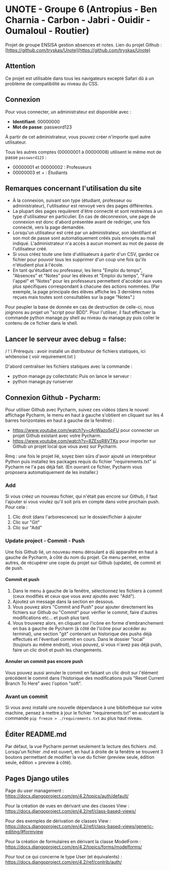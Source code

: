 # UNOTE - Groupe 6 (Antropius - Ben Charnia - Carbon - Jabri - Ouidir - Oumaloul - Routier)

Projet de groupe ENSISA gestion absences et notes.
Lien du projet Github : [https://github.com/tryskas/Unote](https://github.com/tryskas/Unote)

## Attention

Ce projet est utilisable dans tous les navigateurs excepté Safari dû à un problème de compatibilité au niveau du CSS.

## Connexion

Pour vous connecter, un administrateur est disponible avec :
- **Identifiant**: 00000000
- **Mot de passe**: password123

À partir de cet administrateur, vous pouvez créer n'importe quel autre utilisateur.

Tous les autres comptes (00000001 à 00000008) utilisent le même mot de passe `password123` :
- 00000001 et 00000002 : Professeurs
- 00000003 et + : Étudiants

## Remarques concernant l'utilisation du site

- À la connexion, suivant son type (étudiant, professeur ou administrateur), l'utilisateur est renvoyé vers des pages différentes.
- La plupart des pages requièrent d'être connecté et sont restreintes à un type d'utilisateur en particulier. En cas de déconnexion, une page de connexion est donc d'abord présentée avant de rediriger, une fois connecté, vers la page demandée.
- Lorsqu'un utilisateur est créé par un administrateur, son identifiant et son mot de passe sont automatiquement créés puis envoyés au mail indiqué. L'administrateur n'a accès à aucun moment au mot de passe de l'utilisateur créé.
- Si vous créez toute une liste d'utilisateurs à partir d'un CSV, gardez ce fichier pour pouvoir tous les supprimer d'un coup une fois qu'ils n'étudient plus à l'école.
- En tant qu'étudiant ou professeur, les liens "Emploi du temps", "Absences" et "Notes" pour les élèves et "Emploi du temps", "Faire l'appel" et "Notes" pour les professeurs permettent d'accéder aux vues plus spécifiques correspondant à chacune des actions nommées. (Par exemple, la page principale des élèves affiche les 3 dernières notes reçues mais toutes sont consultables sur la page "Notes".)

Pour peupler la base de donnée en cas de destruction de celle-ci, nous joignons au projet un "script pour BDD". Pour l'utiliser, il faut effectuer la commande python manage.py shell au niveau du manage.py puis coller le contenu de ce fichier dans le shell.

## Lancer le serveur avec debug = false:

/ ! \ Prérequis : avoir installé un distributeur de fichiers statiques, ici whitenoise ( voir requirement.txt )

D'abord centraliser les fichiers statiques avec la commande :
- python manage.py collectstatic
Puis on lance le serveur :
- python manage.py runserver


## Connexion Github - Pycharm:

Pour utiliser Github avec Pycharm, suivez ces vidéos (dans le nouvel 
affichage Pycharm, le menu en haut à gauche s'obtient en cliquant sur les 4 
barres horizontales en haut à gauche de la fenêtre) :
- https://www.youtube.com/watch?v=cAnWazo5pFU pour connecter un projet 
  Github existant avec votre Pycharm.
- https://www.youtube.com/watch?v=8ZEssR8VTKo pour importer sur Github un 
  projet local que vous avez sur Pycharm.

Rmq : une fois le projet lié, soyez bien sûrs d'avoir ajouté un 
interpréteur Python puis installez les packages requis du fichier 
"requirements.txt" si Pycharm ne l'a pas déjà fait. (En ouvrant ce fichier, 
Pycharm vous proposera automatiquement de les installer.)

### Add

Si vous créez un nouveau fichier, qui n'était pas encore sur Github, il 
faut l'ajouter si vous voulez qu'il soit pris en compte dans votre prochain 
push. Pour cela :
1. Clic droit (dans l'arborescence) sur le dossier/fichier à ajouter
2. Clic sur "Git"
3. Clic sur "Add"

### Update project - Commit - Push

Une fois Github lié, un nouveau menu déroulant a dû apparaître en haut à 
gauche de Pycharm, à côté du nom du projet. Ce menu permet, entre autres, 
de récupérer une copie du projet sur Github (update), de commit et de push.

#### Commit et push

1. Dans le menu à gauche de la fenêtre, sélectionnez les fichiers à commit 
(ceux modifiés et ceux que vous avez ajoutés avec "Add"). 
2. Ajoutez un message dans la section en dessous.
3. Vous pouvez alors "Commit and Push" pour ajouter directement les 
   fichiers sur Github ou "Commit" pour vérifier le commit, faire d'autres 
   modifications etc... et push plus tard.
4. Vous trouverez alors, en cliquant sur l'icône en forme d'embranchement 
   en bas à gauche de Pycharm (à côté de l'icône pour accéder au terminal), 
   une section "git" contenant un historique des pushs déjà effectués et 
   l'éventuel commit en cours.
   Dans le dossier "local" (toujours au même endroit), vous pouvez, si vous 
   n'avez pas déjà push, faire un clic droit et push les changements.

#### Annuler un commit pas encore push

Vous pouvez aussi annuler le commit en faisant un clic droit sur l'élément 
précédent le commit dans l'historique des modifications puis "Reset Current 
Branch To Here" avec l'option "soft".

### Avant un commit

Si vous avez installé une nouvelle dépendance à une bibliothèque sur votre 
machine, pensez à mettre à jour le fichier "requirements.txt" en exécutant 
la commande `pip freeze > ./requirements.txt` au plus haut niveau.

## Éditer README.md

Par défaut, la vue Pycharm permet seulement la lecture des fichiers .md. 
Lorsqu'un fichier .md est ouvert, en haut à droite de la fenêtre se 
trouvent 3 boutons permettant de modifier la vue du fichier (preview seule, 
édition seule, édition + preview à côté).

## Pages Django utiles

Page du user management : https://docs.djangoproject.com/en/4.2/topics/auth/default/

Pour la création de vues en dérivant une des classes View : https://docs.djangoproject.com/en/4.2/ref/class-based-views/

Pour des exemples de dérivation de classes View : https://docs.djangoproject.com/en/4.2/ref/class-based-views/generic-editing/#formview

Pour la création de formulaires en dérivant la classe ModelForm : https://docs.djangoproject.com/en/4.2/topics/forms/modelforms/

Pour tout ce qui concerne le type User (et équivalents) : https://docs.djangoproject.com/en/4.2/ref/contrib/auth/
